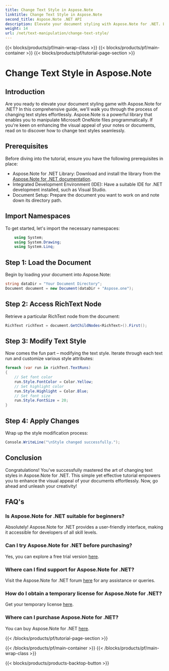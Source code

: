 ```yaml
---
title: Change Text Style in Aspose.Note
linktitle: Change Text Style in Aspose.Note
second_title: Aspose.Note .NET API
description: Elevate your document styling with Aspose.Note for .NET. Learn how to change text styles effortlessly in this step-by-step guide. Try it for free!
weight: 14
url: /net/text-manipulation/change-text-style/
---
```


{{< blocks/products/pf/main-wrap-class >}}
{{< blocks/products/pf/main-container >}}
{{< blocks/products/pf/tutorial-page-section >}}

# Change Text Style in Aspose.Note

## Introduction
Are you ready to elevate your document styling game with Aspose.Note for .NET? In this comprehensive guide, we'll walk you through the process of changing text styles effortlessly. Aspose.Note is a powerful library that enables you to manipulate Microsoft OneNote files programmatically. If you're keen on enhancing the visual appeal of your notes or documents, read on to discover how to change text styles seamlessly.
## Prerequisites
Before diving into the tutorial, ensure you have the following prerequisites in place:
- Aspose.Note for .NET Library: Download and install the library from the [Aspose.Note for .NET documentation](https://reference.aspose.com/note/net/).
- Integrated Development Environment (IDE): Have a suitable IDE for .NET development installed, such as Visual Studio.
- Document Setup: Prepare the document you want to work on and note down its directory path.
## Import Namespaces
To get started, let's import the necessary namespaces:
```csharp
    using System;
    using System.Drawing;
    using System.Linq;
```
## Step 1: Load the Document
Begin by loading your document into Aspose.Note:
```csharp
string dataDir = "Your Document Directory";
Document document = new Document(dataDir + "Aspose.one");
```
## Step 2: Access RichText Node
Retrieve a particular RichText node from the document:
```csharp
RichText richText = document.GetChildNodes<RichText>().First();
```
## Step 3: Modify Text Style
Now comes the fun part – modifying the text style. Iterate through each text run and customize various style attributes:
```csharp
foreach (var run in richText.TextRuns)
{
    // Set font color
    run.Style.FontColor = Color.Yellow;
    // Set highlight color
    run.Style.Highlight = Color.Blue;
    // Set font size
    run.Style.FontSize = 20;
}
```
## Step 4: Apply Changes
Wrap up the style modification process:
```csharp
Console.WriteLine("\nStyle changed successfully.");
```
## Conclusion
Congratulations! You've successfully mastered the art of changing text styles in Aspose.Note for .NET. This simple yet effective tutorial empowers you to enhance the visual appeal of your documents effortlessly. Now, go ahead and unleash your creativity!
## FAQ's
### Is Aspose.Note for .NET suitable for beginners?
Absolutely! Aspose.Note for .NET provides a user-friendly interface, making it accessible for developers of all skill levels.
### Can I try Aspose.Note for .NET before purchasing?
Yes, you can explore a free trial version [here](https://releases.aspose.com/).
### Where can I find support for Aspose.Note for .NET?
Visit the Aspose.Note for .NET forum [here](https://forum.aspose.com/c/note/28) for any assistance or queries.
### How do I obtain a temporary license for Aspose.Note for .NET?
Get your temporary license [here](https://purchase.aspose.com/temporary-license/).
### Where can I purchase Aspose.Note for .NET?
You can buy Aspose.Note for .NET [here](https://purchase.aspose.com/buy).

{{< /blocks/products/pf/tutorial-page-section >}}

{{< /blocks/products/pf/main-container >}}
{{< /blocks/products/pf/main-wrap-class >}}

{{< blocks/products/products-backtop-button >}}
